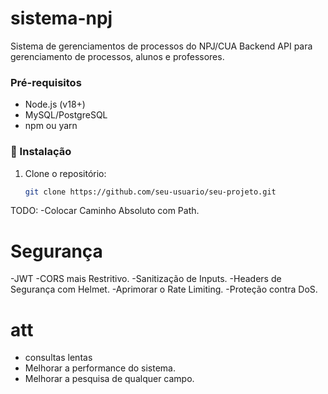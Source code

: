 # sistema-npj
Sistema de gerenciamentos de processos do NPJ/CUA
Backend API para gerenciamento de processos, alunos e professores.

### Pré-requisitos
- Node.js (v18+)
- MySQL/PostgreSQL
- npm ou yarn

### 🔧 Instalação

1. Clone o repositório:
   ```bash
   git clone https://github.com/seu-usuario/seu-projeto.git

TODO:
-Colocar Caminho Absoluto com Path.
# Segurança
-JWT
-CORS mais Restritivo.
-Sanitização de Inputs.
-Headers de Segurança com Helmet.
-Aprimorar o Rate Limiting.
-Proteção contra DoS.
# att
- consultas lentas 
- Melhorar a performance do sistema.
- Melhorar a pesquisa de qualquer campo.

